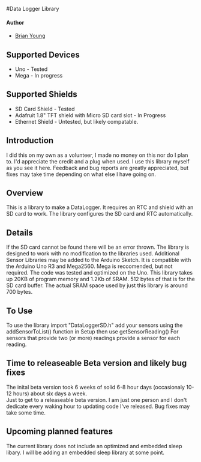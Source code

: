 #Data Logger Library
#### Author

* [Brian Young](https://github.com/FreelanceJavaDev)

## Supported Devices

* Uno - Tested
* Mega - In progress

## Supported Shields
* SD Card Shield - Tested
* Adafruit 1.8" TFT shield with Micro SD card slot - In Progress
* Ethernet Shield - Untested, but likely compatable.

## Introduction
I did this on my own as a volunteer, I made no money on this nor do I plan to. 
I'd appreciate the credit and a plug when used.  I use this library myself as you see it here.  Feedback and bug reports are greatly appreciated, but fixes may take time depending on what else I have going on.

## Overview 
This is a library to make a DataLogger.  It requires an RTC and shield with an SD card to work.
The library configures the SD card and RTC automatically.

## Details
If the SD card cannot be found there will be an error thrown.
The library is designed to work with no modification to the libraries used.  Additional Sensor Libraries may be added to the Arduino Sketch.
It is compatible with the Arduino Uno R3 and Mega2560. Mega is reccomended, but not required.  The code was tested and optimized on the Uno.
This library takes up 20KB of program memory and 1.2Kb of SRAM. 512 bytes of that is for the SD card buffer.
The actual SRAM space used by just this library is around 700 bytes.

## To Use
To use the library import "DataLoggerSD.h" add your sensors using the addSensorToList() function in Setup then use getSensorReading()
For sensors that provide two (or more) readings provide a sensor for each reading.

## Time to releaseable Beta version and likely bug fixes
The inital beta version took 6 weeks of solid 6-8 hour days (occasionaly 10-12 hours) about six days a week.  
Just to get to a releaseable beta version. I am just one person and I don't dedicate every waking hour to updating code I've released. Bug fixes may take some time.


## Upcoming planned features
The current library does not include an optimized and embedded sleep libary.  I will be adding an embedded sleep library at some point.